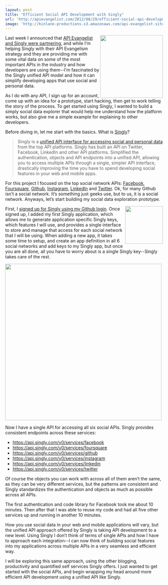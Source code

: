 ```yaml
---
layout: post
title: "Efficient Social API Development with Singly"
url: 'http://apievangelist.com/2012/08/29/efficient-social-api-development-with-singly/'
image: 'http://kinlane-productions.s3.amazonaws.com/api-evangelist-site/blog/singly-logo-horizontal.png'
---
```


[<img src="https://s3.amazonaws.com/kinlane-productions/singly/Singly-Personal-Data-Explorer.png" alt="" width="200" align="right" />][1]

Last week I announced that [API Evangelist and Singly were partnering][2], and while I’m helping Singly with their API Evangelism strategy and they are providing me with some vital data on some of the most important APIs in the industry and how developers are using them--I’m fascinated by the Singly unified API model and how it can simplify developing apps that use social and personal data.

As I do with any API, I sign up for an account, come up with an idea for a prototype, start hacking, then get to work telling the story of the process. To get started using Singly, I wanted to build a simply social data explorer that would help me understand how the platform works, but also give me a simple example for explaining to other developers.

Before diving in, let me start with the basics. What is [Singly][1]?

> Singly is a [unified API interface for accessing social and personal data][3] from the top API platforms. Singly has built an API on Twitter, Facebook, LinkedIn and other API platforms. Simplified the authentication, objects and API endpoints into a unified API, allowing you to access multiple APIs through a single, simpler API interface, drastically improving the time you have to spend developing social features in your web and mobile apps.

For this project I focused on the top social network APIs: [Facebook][4], [Foursquare][5], [Github][6], [Instagram][7], [LinkedIn][8] and [Twitter][9]. Ok, for many Github isn’t a social network. It’s something just geeks use, but to us, it is a social network. Anyways, let’s start building my social data exploration prototype.

<img class="c1" src="https://s3.amazonaws.com/kinlane-productions/github/github-logo.png" alt="" width="120" align="right" />

First, I [signed up for Singly using my Github login][10]. Once signed up, I added my first Singly application, which allows me to generate application specific Singly keys, which features I will use, and provides a single interface to store and manage that access for each social network that I will be using. When adding a new app, it takes some time to setup, and create an app definition in all 6 social networks and add keys to my Singly app, but once you are all done, all you have to worry about is a single Singly key--Singly takes care of the rest.

<img class="c2" src="https://s3.amazonaws.com/kinlane-productions/singly/Singly-App-Management.jpg" alt="" width="500" />

Now I have a single API for accessing all six social APIs. Singly provides consistent endpoints across these services:

  * https://api.singly.com/v0/services/facebook
  * https://api.singly.com/v0/services/foursquare
  * https://api.singly.com/v0/services/github
  * https://api.singly.com/v0/services/instagram
  * https://api.singly.com/v0/services/linkedin
  * https://api.singly.com/v0/services/twitter

Of course the objects you can work with across all of them aren’t the same, as they can be very different services, but the patterns are consistent and Singly standardizes the authentication and objects as much as possible across all APIs.

The first authentication and code library for Facebook took me about 10 minutes. Then after that I was able to reuse my code and had all five other services up and running in another 10 minutes.

How you use social data in your web and mobile applications will vary, but the unified API approach offered by Singly is taking API development to a new level. Using Singly I don’t think of terms of single APIs and how I have to approach each integration--I can now think of building social features into my applications across multiple APIs in a very seamless and efficient way.

I will be exploring this same approach, using the other blogging, productivity and quantified self services Singly offers. I just wanted to get started with the social APIs, and begin wrapping my head around more efficient API development using a unified API like Singly.

   [1]: https://singly.com (Singly)
   [2]: /2012/08/20/api-evangelist-partners-up-with-singly-to-evolve-the-social-and-personal-api-space/ (API Evangelist and Singly Were Partnering)
   [3]: https://singly.com (unified API interface for accessing social and personal data)
   [4]: https://www.singly.com/docs/facebook (Facebook)
   [5]: https://www.singly.com/docs/foursquare (Foursquare)
   [6]: https://www.singly.com/docs/github (Github)
   [7]: https://www.singly.com/docs/instagram (Instagram)
   [8]: https://www.singly.com/docs/linkedin (LinkedIn)
   [9]: https://www.singly.com/docs/twitter (Twitter)
   [10]: /2012/07/18/let-developers-register-for-your-api-with-their-github-profile/ (signed up for Singly which was instant using my Github login)
